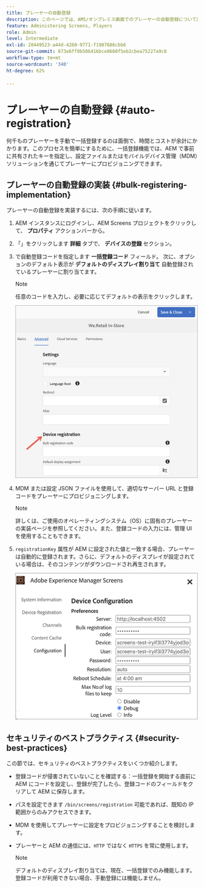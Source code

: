 ```yaml
---
title: プレーヤーの自動登録
description: このページでは、AMS/オンプレミス画面でのプレーヤーの自動登録について説明します。
feature: Administering Screens, Players
role: Admin
level: Intermediate
exl-id: 28449523-a44d-4260-9771-f1987686cbb6
source-git-commit: 873e6ff8b506416bce8660f5eb2cbea75227a9c8
workflow-type: tm+mt
source-wordcount: '340'
ht-degree: 62%

---
```


# プレーヤーの自動登録 {#auto-registration}

何千ものプレーヤーを手動で一括登録するのは面倒で、時間とコストが余計にかかります。このプロセスを簡単にするために、一括登録機能では、AEM で事前に共有されたキーを指定し、設定ファイルまたはモバイルデバイス管理（MDM）ソリューションを通じてプレーヤーにプロビジョニングできます。

## プレーヤーの自動登録の実装 {#bulk-registering-implementation}

プレーヤーの自動登録を実装するには、次の手順に従います。

1. AEM インスタンスにログインし、AEM Screens プロジェクトをクリックして、 **プロパティ** アクションバーから。
1. 「」をクリックします **詳細** タブで、 **デバイスの登録** セクション。

1. で自動登録コードを指定します **一括登録コード** フィールド。 次に、オプションのデフォルト表示が **デフォルトのディスプレイ割り当て** 自動登録されているプレーヤーに割り当てます。

   >[!NOTE]
   >任意のコードを入力し、必要に応じてデフォルトの表示をクリックします。

   ![画像](/help/user-guide/assets/auto-registration/auto-register1.png)
1. MDM または設定 JSON ファイルを使用して、適切なサーバー URL と登録コードをプレーヤーにプロビジョニングします。

   >[!NOTE]
   >詳しくは、ご使用のオペレーティングシステム（OS）に固有のプレーヤーの実装ページを参照してください。また、登録コードの入力には、管理 UI を使用することもできます。

1. `registrationKey` 属性が AEM に設定された値と一致する場合、プレーヤーは自動的に登録されます。さらに、デフォルトのディスプレイが設定されている場合は、そのコンテンツがダウンロードされ再生されます。

   ![画像](/help/user-guide/assets/auto-registration/auto-register2.png)

## セキュリティのベストプラクティス {#security-best-practices}

この節では、セキュリティのベストプラクティスをいくつか紹介します。

* 登録コードが侵害されていないことを確認する：一括登録を開始する直前に AEM にコードを設定し、登録が完了したら、登録コードのフィールドをクリアして AEM に保存します。

* パスを設定できます `/bin/screens/registration` 可能であれば、既知の IP 範囲からのみアクセスできます。

* MDM を使用してプレーヤーに設定をプロビジョニングすることを検討します。

* プレーヤーと AEM の通信には、`HTTP` ではなく `HTTPS` を常に使用します。

  >[!NOTE]
  >デフォルトのディスプレイ割り当ては、現在、一括登録でのみ機能します。 登録コードが利用できない場合、手動登録には機能しません。
